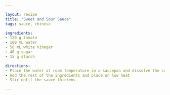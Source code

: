 ```yaml
---

layout: recipe
title: "Sweet and Sour Sauce"
tags: sauce, chinese

ingredients:
- 120 g tomato
- 100 mL water
- 50 mL white vinegar
- 40 g sugar
- 15 g starch

directions:
- Place the water at room temperature in a saucepan and dissolve the cornstarch in it
- Add the rest of the ingredients and place on low heat
- Stir until the sauce thickens

---
```

